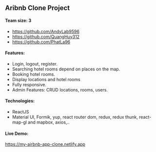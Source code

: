 ## Aribnb Clone Project
#### Team size: 3
- https://github.com/AndyLab9596
- https://github.com/QuangHuy312
- https://github.com/PhatLa96
#### Features: 
- Login, logout, register.
- Searching hotel rooms depend on places on the map.
- Booking hotel rooms. 
- Display locations and hotel rooms
- Fully responsive.
- Admin Features: CRUD locations, rooms, users.
#### Technologies:
- ReactJS
- Material UI, Formik, yup, react router dom, redux, redux thunk, react-map-gl and mapbox, axios,..
#### Live Demo:
https://my-airbnb-app-clone.netlify.app
